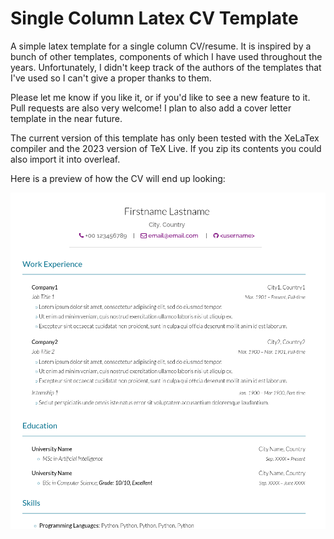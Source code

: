 # Single Column Latex CV Template

A simple latex template for a single column CV/resume. It is inspired by
a bunch of other templates, components of which I have used throughout the
years. Unfortunately, I didn't keep track of the authors of the templates
that I've used so I can't give a proper thanks to them.

Please let me know if you like it, or if you'd like to see a new feature to
it. Pull requests are also very welcome! I plan to also add a cover letter
template in the near future.

The current version of this template has only been tested with the XeLaTex
compiler and the 2023 version of TeX Live. If you zip its contents you could
also import it into overleaf.

Here is a preview of how the CV will end up looking:

![Pdf Screenshot](latex-template.png "Latex CV Template Screenshot")
